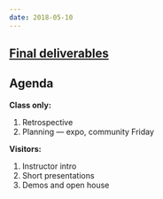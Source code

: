 ```yaml
---
date: 2018-05-10
---
```


## [Final deliverables](https://docs.google.com/document/d/e/2PACX-1vSKq4xW2AZ2JGRycM_wiK2re6ODed2skPJVSJTnF7xHkBgMtHrYSorDms5bmxuxNbiXlbnxYdeJjJLb/pub)

## Agenda

**Class only:**

1. Retrospective
2. Planning — expo, community Friday

**Visitors:**

1. Instructor intro
2. Short presentations
2. Demos and open house
